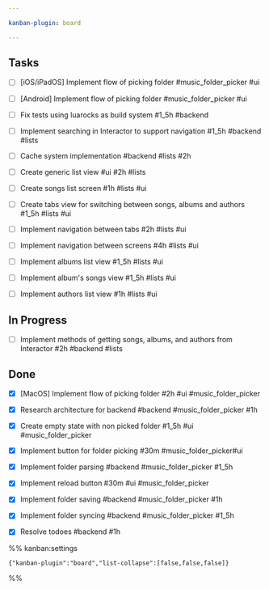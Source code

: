 ```yaml
---

kanban-plugin: board

---
```


## Tasks

- [ ] [iOS/iPadOS] Implement flow of picking folder #music_folder_picker  #ui
- [ ] [Android] Implement flow of picking folder #music_folder_picker  #ui
- [ ] Fix tests using luarocks as build system #1_5h #backend
- [ ] Implement searching in Interactor to support navigation #1_5h #backend #lists
- [ ] Cache system implementation #backend #lists #2h
- [ ] Create generic list view #ui #2h #lists
- [ ] Create songs list screen #1h #lists #ui
- [ ] Create tabs view for switching between songs, albums and authors #1_5h #lists #ui
- [ ] Implement navigation between tabs #2h #lists #ui
- [ ] Implement navigation between screens #4h #lists #ui
- [ ] Implement albums list view #1_5h #lists #ui
- [ ] Implement album's songs view #1_5h #lists #ui
- [ ] Implement authors list view #1h #lists #ui


## In Progress

- [ ] Implement methods of getting songs, albums, and authors from Interactor #2h  #backend #lists


## Done

- [x] [MacOS] Implement flow of picking folder #2h #ui #music_folder_picker
- [x] Research architecture for backend #backend #music_folder_picker #1h
- [x] Create empty state with non picked folder #1_5h #ui #music_folder_picker
- [x] Implement button for folder picking #30m #music_folder_picker#ui
- [x] Implement folder parsing #backend #music_folder_picker #1_5h
- [x] Implement reload button #30m #ui #music_folder_picker
- [x] Implement folder saving #backend #music_folder_picker #1h
- [x] Implement folder syncing #backend #music_folder_picker #1_5h
- [x] Resolve todoes #backend #1h




%% kanban:settings
```
{"kanban-plugin":"board","list-collapse":[false,false,false]}
```
%%